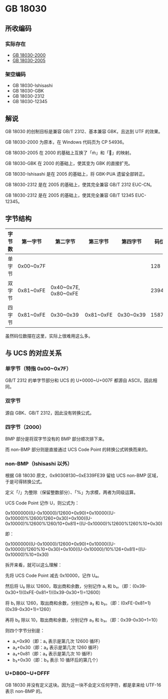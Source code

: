 # GB 18030
## 所收编码
### 实际存在
- [GB 18030-2000](http://www.gb688.cn/bzgk/gb/newGbInfo?hcno=4F885660EB8B3AC463C2ED336DB3B67B)
- [GB 18030-2005](http://www.gb688.cn/bzgk/gb/newGbInfo?hcno=C344D8D120B341A8DD328954A9B27A99)

### 架空编码
- GB 18030-Ishisashi
- GB 18030-GBK
- GB 18030-2312
- GB 18030-12345

## 解说
GB 18030 的创制目标是兼容 GB/T 2312、基本兼容 GBK，且达到 UTF 的效果。

GB 18030-2000 为原本，在 Windows 代码页为 CP 54936。

GB 18030-2005 在 2000 的基础上互换了「ḿ」和「」的映射。

GB 18030-GBK 在 2000 的基础上，使其变为 GBK 的直接扩充。

GB 18030-Ishisashi 是在 2005 的基础上，将 GBK-PUA 遗留全部转正。

GB 18030-2312 是在 2005 的基础上，使其完全兼容 GB/T 2312 EUC-CN。

GB 18030-2312 是在 2005 的基础上，使其完全兼容 GB/T 12345 EUC-12345。

## 字节结构
|字节数|第一字节|第二字节|第三字节|第四字节|码位数|注释|
|-|-|-|-|-|-|-|
|单字节|0x00\~0x7F||||128||
|双字节|0x81\~0xFE|0x40\~0x7E, 0x80\~0xFE|||23940|第二字节跳过了「0x7F」。|
|四字节|0x81\~0xFE|0x30\~0x39|0x81\~0xFE|0x30\~0x39|1587600|实际使用 1087996 个。|

虽然码位数摆在这里，实际上很难用这么多。

## 与 UCS 的对应关系
### 单字节（特指 0x00\~0x7F）
GB/T 2312 的单字节部分和 UCS 的 U+0000\~U+007F 都源自 ASCII，因此相同。

### 双字节
源自 GBK、GB/T 2312，因此没有转换公式。

### 四字节（2000）
BMP 部分是将双字节没有的 BMP 部分顺次排下来。

而 non-BMP 部分则是直接通过 UCS Code Point 的转换公式转换而来的。

### non-BMP（Ishisashi 以外）
根据 GB 18030 原文，0x90308130\~0xE339FE39 留给 UCS non-BMP 区域，于是可得转换公式。

定义「/」为整除（保留整数部分）、「%」为求模，两者为同级运算。

UCS Code Point 记作 U，则公式为：

0x1000000((U-0x10000)/12600+0x90)+0x10000((U-0x10000)%12600/1260+0x30)+0x100((U-0x10000)%12600%1260/10+0x81)+((U-0x10000)%12600%1260%10+0x30)

即：

0x1000000((U-0x10000)/12600+0x90)+0x10000((U-0x10000)/1260%10+0x30)+0x100((U-0x10000)/10%126+0x81)+((U-0x10000)%10+0x30)

拆开来看，就可以这么理解：

先将 UCS Code Point 减去 0x10000，记作 U₀。

然后将 U₀ 除以 12600，取出商和余数，分别记作 a₁ 和 b₁。（即：(0x39-0x30+1)(0xFE-0x81+1)(0x39-0x30+1)=12600）

将 b₁ 除以 1260，取出商和余数，分别记作 a₂ 和 b₂。（即：(0xFE-0x81+1)(0x39-0x30+1)=1260）

再将 b₂ 除以 10，取出商和余数，分别记作 a₃ 和 b₃。（即：0x39-0x30+1=10）

则四个字节分别是：
- a₁+0x90（即：a₁ 表示是第几次 12600 循环）
- a₂+0x30（即：a₂ 表示是第几次 1260 循环）
- a₃+0x81（即：a₃ 表示是第几次 10 循环）
- b₃+0x30（即：b₃ 表示 10 循环后的第几个）

### U+D800\~U+DFFF
GB 18030 并没有定义这块。因为这一块不会定义任何字符，都是拿来给 UTF-16 表示 non-BMP 的。
